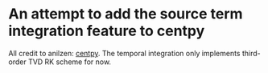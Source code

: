 # An attempt to add the source term integration feature to centpy
All credit to anilzen: [centpy](https://github.com/anilzen/centpy).
The temporal integration only implements third-order TVD RK scheme for now.
